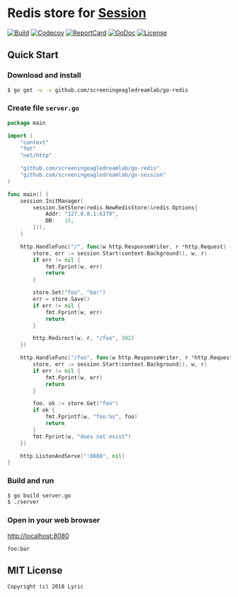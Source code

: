 # Redis store for [Session](https://github.com/screeningeagledreamlab/go-session)

[![Build][Build-Status-Image]][Build-Status-Url] [![Codecov][codecov-image]][codecov-url] [![ReportCard][reportcard-image]][reportcard-url] [![GoDoc][godoc-image]][godoc-url] [![License][license-image]][license-url]

## Quick Start

### Download and install

```bash
$ go get -u -v github.com/screeningeagledreamlab/go-redis
```

### Create file `server.go`

```go
package main

import (
	"context"
	"fmt"
	"net/http"

	"github.com/screeningeagledreamlab/go-redis"
	"github.com/screeningeagledreamlab/go-session"
)

func main() {
	session.InitManager(
		session.SetStore(redis.NewRedisStore(&redis.Options{
			Addr: "127.0.0.1:6379",
			DB:   15,
		})),
	)

	http.HandleFunc("/", func(w http.ResponseWriter, r *http.Request) {
		store, err := session.Start(context.Background(), w, r)
		if err != nil {
			fmt.Fprint(w, err)
			return
		}

		store.Set("foo", "bar")
		err = store.Save()
		if err != nil {
			fmt.Fprint(w, err)
			return
		}

		http.Redirect(w, r, "/foo", 302)
	})

	http.HandleFunc("/foo", func(w http.ResponseWriter, r *http.Request) {
		store, err := session.Start(context.Background(), w, r)
		if err != nil {
			fmt.Fprint(w, err)
			return
		}

		foo, ok := store.Get("foo")
		if ok {
			fmt.Fprintf(w, "foo:%s", foo)
			return
		}
		fmt.Fprint(w, "does not exist")
	})

	http.ListenAndServe(":8080", nil)
}
```

### Build and run

```bash
$ go build server.go
$ ./server
```

### Open in your web browser

<http://localhost:8080>

    foo:bar

## MIT License

    Copyright (c) 2018 Lyric

[Build-Status-Url]: https://travis-ci.org/go-session/redis
[Build-Status-Image]: https://travis-ci.org/go-session/redis.svg?branch=master
[codecov-url]: https://codecov.io/gh/go-session/redis
[codecov-image]: https://codecov.io/gh/go-session/redis/branch/master/graph/badge.svg
[reportcard-url]: https://goreportcard.com/report/github.com/screeningeagledreamlab/go-redis
[reportcard-image]: https://goreportcard.com/badge/github.com/screeningeagledreamlab/go-redis
[godoc-url]: https://godoc.org/github.com/screeningeagledreamlab/go-redis
[godoc-image]: https://godoc.org/github.com/screeningeagledreamlab/go-redis?status.svg
[license-url]: http://opensource.org/licenses/MIT
[license-image]: https://img.shields.io/npm/l/express.svg
